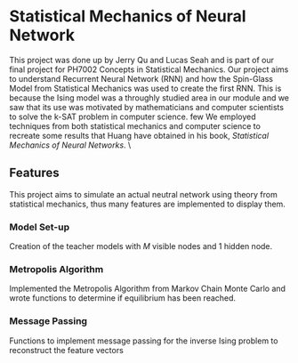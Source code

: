 # Statistical Mechanics of Neural Network

This project was done up by Jerry Qu and Lucas Seah and is part of our final project for PH7002 Concepts in Statistical Mechanics. Our project aims to understand Recurrent Neural Network (RNN) and how the Spin-Glass Model from Statistical Mechanics was used to create the first RNN. This is because the Ising model was a throughly studied area in our module and we saw that its use was motivated by mathematicians and computer scientists to solve the k-SAT problem in computer science. few We employed techniques from both statistical mechanics and computer science to recreate some results that Huang have obtained in his book, _Statistical Mechanics of Neural Networks_. \

## Features
This project aims to simulate an actual neutral network using theory from statistical mechanics, thus many features are implemented to display them.

### Model Set-up
Creation of the teacher models with $M$ visible nodes and 1 hidden node.

### Metropolis Algorithm
Implemented the Metropolis Algorithm from Markov Chain Monte Carlo and wrote functions to determine if equilibrium has been reached.

### Message Passing
Functions to implement message passing for the inverse Ising problem to reconstruct the feature vectors

